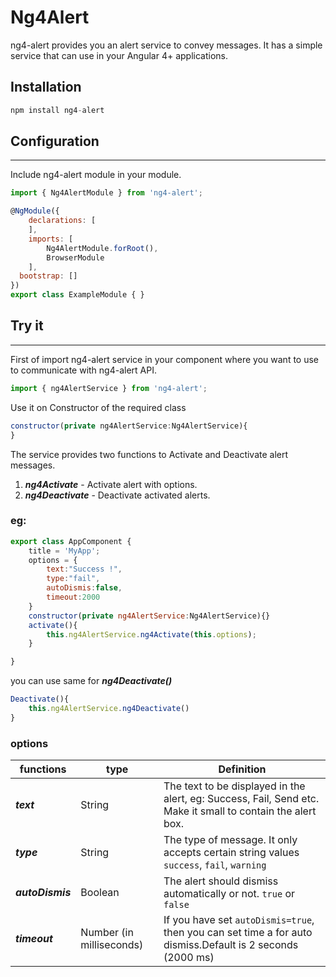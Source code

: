 # Ng4Alert
ng4-alert provides you an alert service to convey messages. It has a simple service that can use in your Angular 4+ applications.

## Installation

```javascript
npm install ng4-alert
```

## Configuration
---
Include ng4-alert module in your module.

```javascript
import { Ng4AlertModule } from 'ng4-alert';
```
```javascript
@NgModule({
    declarations: [
    ],
    imports: [
        Ng4AlertModule.forRoot(),
        BrowserModule
    ],
  bootstrap: []
})
export class ExampleModule { }
```

## Try it
---
First of import ng4-alert service in your component where you want to use to communicate with ng4-alert API.
```javascript
import { ng4AlertService } from 'ng4-alert';
```
Use it on Constructor of the required class
```javascript
constructor(private ng4AlertService:Ng4AlertService){
}
```
The service provides two functions to Activate and Deactivate alert messages.
1. ***ng4Activate*** - Activate alert with options.
2. ***ng4Deactivate*** - Deactivate activated alerts.

### eg:
```javascript
export class AppComponent {
	title = 'MyApp';
	options = {
		text:"Success !",
		type:"fail",
		autoDismis:false,
		timeout:2000
	}
	constructor(private ng4AlertService:Ng4AlertService){}
	activate(){
		this.ng4AlertService.ng4Activate(this.options);
	}

}
```
you can use same for ***ng4Deactivate()***
```javascript
Deactivate(){
    this.ng4AlertService.ng4Deactivate()
}

```
### options
functions            | type   | Definition
---------------------|--------| -------------
***text***           | String | The text to be displayed in the alert, eg: Success, Fail, Send etc. Make it small to contain the alert box. 
***type***           | String |The type of message. It only accepts certain string values ```success```, ```fail```, ```warning```
***autoDismis***     | Boolean | The alert should dismiss automatically or not. ```true``` or ```false```
***timeout***        | Number (in milliseconds)  | If you have set ```autoDismis=true```, then you can set time a for auto dismiss.Default is 2 seconds (2000 ms)



